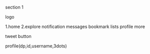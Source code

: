 section 1

logo

1.home
2.explore
notification
messages
bookmark
lists
profile
more

tweet button

profile(dp,id,username,3dots)
